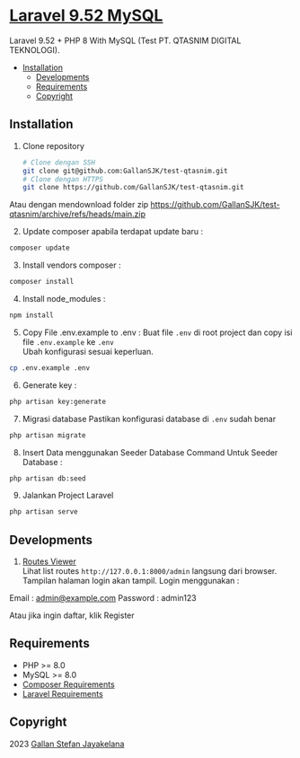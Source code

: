 # [Laravel 9.52 MySQL](https://github.com/GallanSJK/test-qtasnim)

Laravel 9.52 + PHP 8 With MySQL (Test PT. QTASNIM DIGITAL TEKNOLOGI).

- [Installation](#installation)
  - [Developments](#developments)
  - [Requirements](#requirements)
  - [Copyright](#copyright)

## Installation

1. Clone repository
	```bash
	# Clone dengan SSH
	git clone git@github.com:GallanSJK/test-qtasnim.git
	# Clone dengan HTTPS
	git clone https://github.com/GallanSJK/test-qtasnim.git
	```
  Atau dengan mendownload folder zip
  https://github.com/GallanSJK/test-qtasnim/archive/refs/heads/main.zip

2. Update composer apabila terdapat update baru :

```bash
composer update
```

3. Install vendors composer :

```bash
composer install
```

4. Install node_modules :

```bash
npm install
```

5. Copy File .env.example to .env :
Buat file `.env` di root project dan copy isi file `.env.example` ke `.env`  
Ubah konfigurasi sesuai keperluan.

```bash
cp .env.example .env
```

6. Generate key :

```bash
php artisan key:generate
```

7. Migrasi database
Pastikan konfigurasi database di `.env` sudah benar

```bash
php artisan migrate
```

8. Insert Data menggunakan Seeder Database
Command Untuk Seeder Database :

```bash
php artisan db:seed
```

9. Jalankan Project Laravel

```bash
php artisan serve
```

## Developments
1. [Routes Viewer](http://127.0.0.1:8000/admin)   
Lihat list routes `http://127.0.0.1:8000/admin` langsung dari browser. Tampilan halaman login akan tampil.
Login menggunakan :

Email : admin@example.com
Password : admin123

Atau jika ingin daftar, klik Register

## Requirements
- PHP >= 8.0
- MySQL >= 8.0
- [Composer Requirements](https://getcomposer.org/download/)
- [Laravel Requirements](https://laravel.com/docs/10.x/installation)

## Copyright
2023 [Gallan Stefan Jayakelana](https://www.github.com/GallanSJK/)